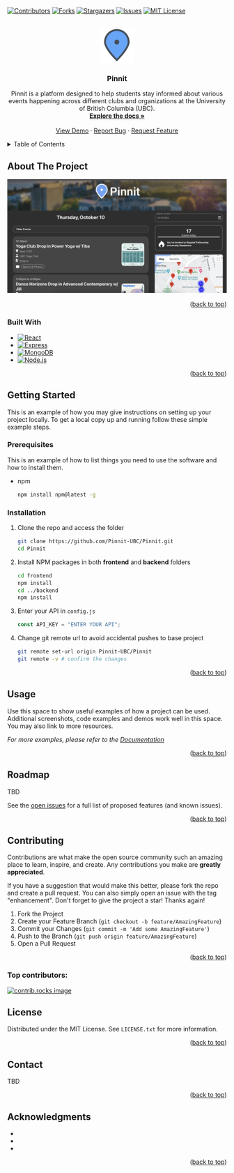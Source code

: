 <a id="readme-top"></a>

<!-- PROJECT SHIELDS -->
<!--
*** I'm using markdown "reference style" links for readability.
*** Reference links are enclosed in brackets [ ] instead of parentheses ( ).
*** See the bottom of this document for the declaration of the reference variables
*** for contributors-url, forks-url, etc. This is an optional, concise syntax you may use.
*** https://www.markdownguide.org/basic-syntax/#reference-style-links
-->

[![Contributors][contributors-shield]][contributors-url]
[![Forks][forks-shield]][forks-url]
[![Stargazers][stars-shield]][stars-url]
[![Issues][issues-shield]][issues-url]
[![MIT License][license-shield]][license-url]

<!-- PROJECT LOGO -->
<br />
<div align="center">
  <a href="https://github.com/Pinnit-UBC/Pinnit">
    <img src="./frontend/public/Favicon.png" alt="Logo" width="80" height="80">
  </a>

<h3 align="center">Pinnit</h3>

  <p align="center">
     Pinnit is a platform designed to help students stay informed about various events happening across different clubs and organizations at the University of British Columbia (UBC).
    <br />
    <a href="https://github.com/Pinnit-UBC/Pinnit"><strong>Explore the docs »</strong></a>
    <br />
    <br />
    <a href="https://github.com/Pinnit-UBC/Pinnit">View Demo</a>
    ·
    <a href="https://github.com/Pinnit-UBC/Pinnit/issues/new?labels=bug&template=bug-report---.md">Report Bug</a>
    ·
    <a href="https://github.com/Pinnit-UBC/Pinnit/issues/new?labels=enhancement&template=feature-request---.md">Request Feature</a>
  </p>
</div>

<!-- TABLE OF CONTENTS -->
<details>
  <summary>Table of Contents</summary>
  <ol>
    <li>
      <a href="#about-the-project">About The Project</a>
      <ul>
        <li><a href="#built-with">Built With</a></li>
      </ul>
    </li>
    <li>
      <a href="#getting-started">Getting Started</a>
      <ul>
        <li><a href="#prerequisites">Prerequisites</a></li>
        <li><a href="#installation">Installation</a></li>
      </ul>
    </li>
    <li><a href="#usage">Usage</a></li>
    <li><a href="#roadmap">Roadmap</a></li>
    <li><a href="#contributing">Contributing</a></li>
    <li><a href="#license">License</a></li>
    <li><a href="#contact">Contact</a></li>
    <li><a href="#acknowledgments">Acknowledgments</a></li>
  </ol>
</details>

<!-- ABOUT THE PROJECT -->

## About The Project

[![Product Name Screen Shot][product-screenshot]](https://example.com)

<!-- Here's a blank template to get started: To avoid retyping too much info. Do a search and replace with your text editor for the following: -->
<!-- `Pinnit-UBC`, `Pinnit`, `twitter_handle`, `linkedin_username`, `email_client`, `email`, `project_name`, `project_description` -->

<p align="right">(<a href="#readme-top">back to top</a>)</p>

### Built With

- [![React][React.js]][React-url]
- [![Express][Express.js]][Express-url]
- [![MongoDB][MongoDB]][MongoDB-url]
- [![Node.js][Node.js]][Node-url]

<p align="right">(<a href="#readme-top">back to top</a>)</p>

<!-- GETTING STARTED -->

## Getting Started

This is an example of how you may give instructions on setting up your project locally.
To get a local copy up and running follow these simple example steps.

### Prerequisites

This is an example of how to list things you need to use the software and how to install them.

- npm
  ```sh
  npm install npm@latest -g
  ```

### Installation

1. Clone the repo and access the folder
   ```sh
   git clone https://github.com/Pinnit-UBC/Pinnit.git
   cd Pinnit
   ```
2. Install NPM packages in both **frontend** and **backend** folders
   ```sh
   cd frontend
   npm install
   cd ../backend
   npm install
   ```
3. Enter your API in `config.js`
   ```js
   const API_KEY = "ENTER YOUR API";
   ```
4. Change git remote url to avoid accidental pushes to base project
   ```sh
   git remote set-url origin Pinnit-UBC/Pinnit
   git remote -v # confirm the changes
   ```

<p align="right">(<a href="#readme-top">back to top</a>)</p>

<!-- USAGE EXAMPLES -->

## Usage

Use this space to show useful examples of how a project can be used. Additional screenshots, code examples and demos work well in this space. You may also link to more resources.

_For more examples, please refer to the [Documentation](https://example.com)_

<p align="right">(<a href="#readme-top">back to top</a>)</p>

<!-- ROADMAP -->

## Roadmap

TBD

See the [open issues](https://github.com/Pinnit-UBC/Pinnit/issues) for a full list of proposed features (and known issues).

<p align="right">(<a href="#readme-top">back to top</a>)</p>

<!-- CONTRIBUTING -->

## Contributing

Contributions are what make the open source community such an amazing place to learn, inspire, and create. Any contributions you make are **greatly appreciated**.

If you have a suggestion that would make this better, please fork the repo and create a pull request. You can also simply open an issue with the tag "enhancement".
Don't forget to give the project a star! Thanks again!

1. Fork the Project
2. Create your Feature Branch (`git checkout -b feature/AmazingFeature`)
3. Commit your Changes (`git commit -m 'Add some AmazingFeature'`)
4. Push to the Branch (`git push origin feature/AmazingFeature`)
5. Open a Pull Request

<p align="right">(<a href="#readme-top">back to top</a>)</p>

### Top contributors:

<a href="https://github.com/Pinnit-UBC/Pinnit/graphs/contributors">
  <img src="https://contrib.rocks/image?repo=Pinnit-UBC/Pinnit" alt="contrib.rocks image" />
</a>

<!-- LICENSE -->

## License

Distributed under the MIT License. See `LICENSE.txt` for more information.

<p align="right">(<a href="#readme-top">back to top</a>)</p>

<!-- CONTACT -->

## Contact

TBD

<p align="right">(<a href="#readme-top">back to top</a>)</p>

<!-- ACKNOWLEDGMENTS -->

## Acknowledgments

- []()
- []()
- []()

<p align="right">(<a href="#readme-top">back to top</a>)</p>

<!-- MARKDOWN LINKS & IMAGES -->
<!-- https://www.markdownguide.org/basic-syntax/#reference-style-links -->

[contributors-shield]: https://img.shields.io/github/contributors/Pinnit-UBC/Pinnit.svg?style=for-the-badge
[contributors-url]: https://github.com/Pinnit-UBC/Pinnit/graphs/contributors
[forks-shield]: https://img.shields.io/github/forks/Pinnit-UBC/Pinnit.svg?style=for-the-badge
[forks-url]: https://github.com/Pinnit-UBC/Pinnit/network/members
[stars-shield]: https://img.shields.io/github/stars/Pinnit-UBC/Pinnit.svg?style=for-the-badge
[stars-url]: https://github.com/Pinnit-UBC/Pinnit/stargazers
[issues-shield]: https://img.shields.io/github/issues/Pinnit-UBC/Pinnit.svg?style=for-the-badge
[issues-url]: https://github.com/Pinnit-UBC/Pinnit/issues
[license-shield]: https://img.shields.io/github/license/Pinnit-UBC/Pinnit.svg?style=for-the-badge
[license-url]: https://github.com/Pinnit-UBC/Pinnit/blob/master/LICENSE.txt
[linkedin-shield]: https://img.shields.io/badge/-LinkedIn-black.svg?style=for-the-badge&logo=linkedin&colorB=555
[linkedin-url]: https://linkedin.com/in/linkedin_username
[product-screenshot]: images/screenshot.png
[React.js]: https://img.shields.io/badge/React-20232A?style=for-the-badge&logo=react&logoColor=61DAFB
[React-url]: https://reactjs.org/
[Express.js]: https://img.shields.io/badge/Express.js-000000?style=for-the-badge&logo=express&logoColor=fff
[Express-url]: https://expressjs.com/
[MongoDB]: https://img.shields.io/badge/-MongoDB-13aa52?style=for-the-badge&logo=mongodb&logoColor=white
[MongoDB-url]: https://www.mongodb.com/
[Node.js]: https://img.shields.io/badge/node.js-339933?style=for-the-badge&logo=Node.js&logoColor=white
[Node-url]: https://nodejs.org/en
